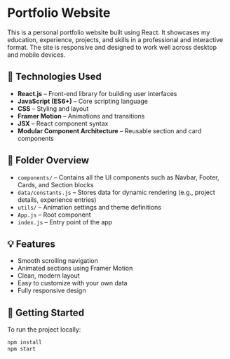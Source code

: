 # Portfolio Website

This is a personal portfolio website built using React. It showcases my education, experience, projects, and skills in a professional and interactive format. The site is responsive and designed to work well across desktop and mobile devices.

## 🔧 Technologies Used

- **React.js** – Front-end library for building user interfaces
- **JavaScript (ES6+)** – Core scripting language
- **CSS** – Styling and layout
- **Framer Motion** – Animations and transitions
- **JSX** – React component syntax
- **Modular Component Architecture** – Reusable section and card components

## 📁 Folder Overview

- `components/` – Contains all the UI components such as Navbar, Footer, Cards, and Section blocks
- `data/constants.js` – Stores data for dynamic rendering (e.g., project details, experience entries)
- `utils/` – Animation settings and theme definitions
- `App.js` – Root component
- `index.js` – Entry point of the app

## 💡 Features

- Smooth scrolling navigation
- Animated sections using Framer Motion
- Clean, modern layout
- Easy to customize with your own data
- Fully responsive design

## 🚀 Getting Started

To run the project locally:

```bash
npm install
npm start
